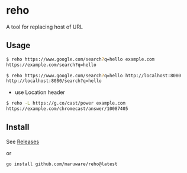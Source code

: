 # reho

A tool for replacing host of URL

## Usage

```sh
$ reho https://www.google.com/search?q=hello example.com
https://example.com/search?q=hello
```

```sh
$ reho https://www.google.com/search?q=hello http://localhost:8080
http://localhost:8080/search?q=hello
```

- use Location header

```sh
$ reho -L https://g.co/cast/power example.com
https://example.com/chromecast/answer/10087405
```

## Install

See [Releases](/releases)

or

```
go install github.com/maruware/reho@latest
```
